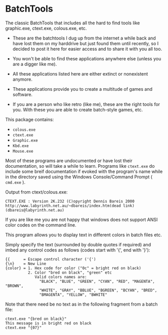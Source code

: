 # BatchTools
The classic BatchTools that includes all the hard to find tools like graphic.exe, ctext.exe, colous.exe, etc.

- These are the batchtools I dug up from the internet a while back and have lost them on my harddrive but just found them until recently, so I decided to post it here for easier access and to share it with you all too.

- You won't be able to find these applications anywhere else (unless you are a digger like me).

- All these applications listed here are either extinct or nonexistent anymore.

- These applications provide you to create a multitude of games and software.

- If you are a person who like retro (like me), these are the right tools for you. With these you are able to create batch-style games, etc.

This package contains:

- `colous.exe`
- `ctext.exe`
- `Graphic.exe`
- `Kbd.exe`
- `Mouse.exe`

Most of these programs are undocumented or have lost their documentation, so will take a while to learn. Programs like `ctext.exe` do include some breif documentation if evoked with the program's name while in the directory saved using the Windows Console/Command Prompt ( `cmd.exe` ).

Output from ctext/colous.exe:

`CTEXT.EXE : Version 2K.232 (C)opyright Dennis Bareis 2000`
<br>
`http://www.labyrinth.net.au/~dbareis/index.htm(dead link) (dbareis@labyrinth.net.au)`

If you are like me you are not happy that windows does not support ANSI color
codes on the command line.

This program allows you to display text in different colors in batch files etc.

Simply specify the text (surrounded by double quotes if required) and
imbed any control codes as follows (codes start with '{', end with '}'):

    {{      = Escape control character ('{')
    {\n}    = New Line
    {color} = 1. Hex code for color ("0c" = bright red on black)
              2. Color "bred on black", "green" etc
                 Valid colors names are:
                   "BLACK", "BLUE", "GREEN", "CYAN", "RED", "MAGENTA", "BROWN",
                   "WHITE", "GRAY", "BBLUE", "BGREEN", "BCYAN", "BRED",
                   "BMAGENTA", "YELLOW", "BWHITE"

Note that there need be no text as in the following fragment from a
batch file:

    ctext.exe "{bred on black}"
    This message is in bright red on black
    ctext.exe "{07}"
